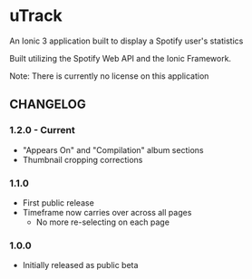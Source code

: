 # uTrack
An Ionic 3 application built to display a Spotify user's statistics

Built utilizing the Spotify Web API and the Ionic Framework.

Note: There is currently no license on this application

## CHANGELOG

### 1.2.0 - Current
- "Appears On" and "Compilation" album sections
- Thumbnail cropping corrections

### 1.1.0
- First public release
- Timeframe now carries over across all pages
   - No more re-selecting on each page

### 1.0.0
- Initially released as public beta